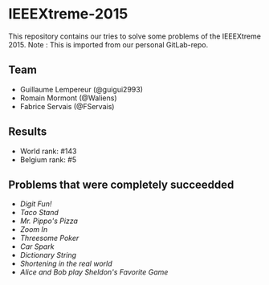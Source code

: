# IEEEXtreme-2015
This repository contains our tries to solve some problems of the IEEEXtreme 2015. 
Note : This is imported from our personal GitLab-repo.

## Team
- Guillaume Lempereur (@guigui2993)
- Romain Mormont (@Waliens)
- Fabrice Servais (@FServais)

## Results
- World rank: #143
- Belgium rank: #5

## Problems that were completely succeedded

- *Digit Fun!*
- *Taco Stand*
- *Mr. Pippo's Pizza*
- *Zoom In*
- *Threesome Poker*
- *Car Spark*
- *Dictionary String*
- *Shortening in the real world*
- *Alice and Bob play Sheldon's Favorite Game*
